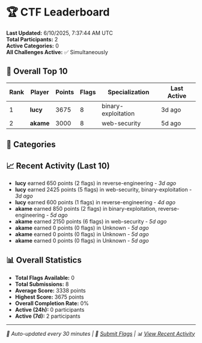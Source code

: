 # 🏆 CTF Leaderboard

**Last Updated:** 6/10/2025, 7:37:44 AM UTC  
**Total Participants:** 2  
**Active Categories:** 0  
**All Challenges Active:** ✅ Simultaneously  

## 🥇 Overall Top 10

| Rank | Player | Points | Flags | Specialization | Last Active |
|------|--------|--------|-------|---------------|-------------|
| 1 | **lucy** | 3675 | 8 | binary-exploitation | 3d ago |
| 2 | **akame** | 3000 | 8 | web-security | 5d ago |

## 🎯 Categories



## 📈 Recent Activity (Last 10)

- **lucy** earned 650 points (2 flags) in reverse-engineering - *3d ago*
- **lucy** earned 2425 points (5 flags) in web-security, binary-exploitation - *3d ago*
- **lucy** earned 600 points (1 flags) in reverse-engineering - *4d ago*
- **akame** earned 850 points (2 flags) in binary-exploitation, reverse-engineering - *5d ago*
- **akame** earned 2150 points (6 flags) in web-security - *5d ago*
- **akame** earned 0 points (0 flags) in Unknown - *5d ago*
- **akame** earned 0 points (0 flags) in Unknown - *5d ago*
- **akame** earned 0 points (0 flags) in Unknown - *5d ago*

## 📊 Overall Statistics

- **Total Flags Available:** 0
- **Total Submissions:** 8
- **Average Score:** 3338 points
- **Highest Score:** 3675 points
- **Overall Completion Rate:** 0%
- **Active (24h):** 0 participants
- **Active (7d):** 2 participants

---
*🤖 Auto-updated every 30 minutes | 🚩 [Submit Flags](https://flags.mycyberplayground.xyz) | 📊 [View Recent Activity](recent-activity.md)*